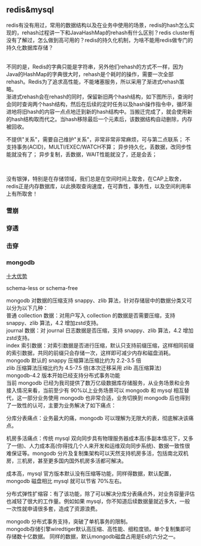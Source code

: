 ## redis&mysql

redis有没有用过，常用的数据结构以及在业务中使用的场景，redis的hash怎么实现的，rehash过程讲一下和JavaHashMap的rehash有什么区别？redis cluster有没有了解过，怎么做到高可用的？redis的持久化机制，为啥不能用redis做专门的持久化数据库存储？

<br>
不同的是，Redis的字典只能是字符串，另外他们rehash的方式不一样，因为Java的HashMap的字典很大时，rehash是个耗时的操作，需要一次全部rehash。Redis为了追求高性能，不能堵塞服务，所以采用了渐进式rehash策略。
<br>
渐进式rehash会在rehash的同时，保留新旧两个hash结构，如下图所示，查询时会同时查询两个hash结构，然后在后续的定时任务以及hash操作指令中，循环渐进地将旧hash的内容一点点地迁到新的hash结构中。当搬迁完成了，就会使用新的hash结构取而代之。当hash移除最后一个元素后，该数据结构自动删除，内存被回收。
<br>

不提供"关系"，需要自己维护"关系"，非常非常非常麻烦，可与第二点联系；
不支持事务(ACID)，MULTI/EXEC/WATCH不算；
异步持久化，丢数据，改同步性能就没有了；
异步复制，丢数据，WAIT性能就没了，还是会丢；


<br>

没有银弹，特别是在存储领域，我们总是在空间时间上取舍，在CAP上取舍，redis正是内存数据库，以此换取查询速度，在可靠性，事务性，以及空间利用率上有所取舍！

### 雪崩


### 穿透


### 击穿

### mongodb

[十大优势](https://xie.infoq.cn/article/180d98535bfa0c3e71aff1662)

schema-less or schema-free
<br>

mongodb 对数据的压缩支持 snappy、zlib 算法，针对存储层中的数据分类又可以分为以下几种：
<br>
普通 collection 数据：对用户写入 collection 的数据是否需要压缩，支持 snappy、zlib 算法，4.2 增加zstd支持。
<br>
journal 数据：对 journal 日志数据是否压缩，支持 snappy、zlib 算法，4.2 增加zstd支持。
<br>
index 索引数据：对索引数据是否进行压缩，默认只支持前缀压缩，这样相同前缀的索引数据，共同的前缀只会存储一次，这样即可减少内存和磁盘消耗。
 <br>
 mongodb 默认的 snappy 压缩算法压缩比约为 2.2-3.5 倍
 <br>
 zlib 压缩算法压缩比约为 4.5-7.5 倍(本次迁移采用 zlib 高压缩算法)
 <br>
 mongodb-4.2 版本开始已经支持分布式事务功能
 <br>
 当前 mongodb 已经为我司提供了数万亿级数据库存储服务，从业务场景和业务接入情况来看，当前至少有 90%以上业务场景可以 mongodb 和 mysql 相互替代，这一部分业务使用 mongodb 也非常合适，业务切换到 mongodb 后也得到了一致性的认可，主要为业务解决了如下痛点：
 
 分库分表痛点：业务最大的痛，mongodb 可以理解为无限大的表，彻底解决该痛点。
 
 机房多活痛点：传统 mysql 双向同步具有物理服务器成本高(多副本情况下，又多了一倍)、人力成本高(你得找几个人来开发和运维双向同步系统)、数据一致性很难保证等。mongodb 分片及复制集架构可以天然支持机房多活，包括南北双机房，三机房，甚至更多国内国外机房多活都可解决。
 
 成本高，mysql 官方版本默认没有压缩等功能，同样得数据，默认配置，mongodb 磁盘相比 mysql 就可以节省 70%左右。
 
 分布式弹性扩缩容：有了该功能，除了可以解决分库分表痛点外，对业务容量评估也减轻了很大的工作量。例如如果 mysql，你不知道后续数据量就近多大，一般一次性就申请很多套，造成了资源浪费。
 
 mongodb 分布式事务支持，突破了单机事务的限制。
  <br>
  mongodb存储引擎wiredtiger默认高压缩、高性能、细粒度锁。单个复制集即可存储数十亿数据。  同样的数据，默认mongodb磁盘占用是Es的六分之一。
